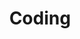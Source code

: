 ---
layout: archive
permalink: /categories/coding/
title: "Coding"
author_profile: true
sidebar_main: true
search : false
sidebar:
    nav: "docs"
---
